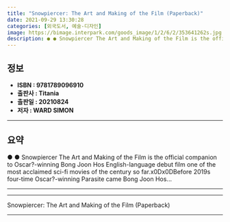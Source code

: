 ```yaml
---
title: "Snowpiercer: The Art and Making of the Film (Paperback)"
date: 2021-09-29 13:30:28
categories: [외국도서, 예술-디자인]
image: https://bimage.interpark.com/goods_image/1/2/6/2/353641262s.jpg
description: ● ● Snowpiercer The Art and Making of the Film is the official companion to Oscar?-winning Bong Joon Hos English-language debut film one of the most acclaimed
---
```


## **정보**

- **ISBN : 9781789096910**
- **출판사 : Titania**
- **출판일 : 20210824**
- **저자 : WARD SIMON**

------



## **요약**

●  ●  Snowpiercer The Art and Making of the Film is the official companion to Oscar?-winning Bong Joon Hos English-language debut film one of the most acclaimed sci-fi movies of the century so far.x0Dx0DBefore 2019s four-time Oscar?-winning Parasite came Bong Joon Hos... 

------



------


Snowpiercer: The Art and Making of the Film (Paperback) 

------


